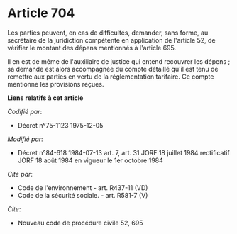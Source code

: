 # Article 704

Les parties peuvent, en cas de difficultés, demander, sans forme, au secrétaire de la juridiction compétente en application
de l'article 52, de vérifier le montant des dépens mentionnés à l'article 695.

Il en est de même de l'auxiliaire de justice qui entend recouvrer les dépens ; sa demande est alors accompagnée du compte
détaillé qu'il est tenu de remettre aux parties en vertu de la réglementation tarifaire. Ce compte mentionne les provisions
reçues.

**Liens relatifs à cet article**

_Codifié par_:

  - Décret n°75-1123 1975-12-05

_Modifié par_:

  - Décret n°84-618 1984-07-13 art. 7, art. 31 JORF 18 juillet 1984 rectificatif JORF 18 août 1984 en vigueur le 1er octobre 1984

_Cité par_:

  - Code de l'environnement - art. R437-11 (VD)
  - Code de la sécurité sociale. - art. R581-7 (V)

_Cite_:

  - Nouveau code de procédure civile 52, 695
